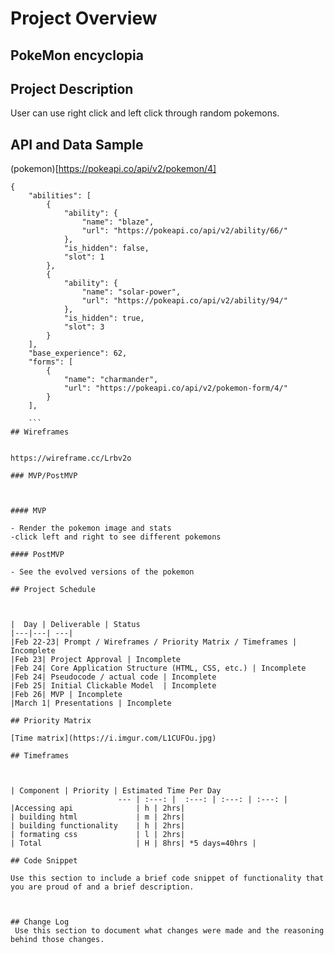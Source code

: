 # Project Overview

## PokeMon encyclopia


## Project Description

User can use right click and left click through random pokemons.

## API and Data Sample


(pokemon)[https://pokeapi.co/api/v2/pokemon/4]
```
{
    "abilities": [
        {
            "ability": {
                "name": "blaze",
                "url": "https://pokeapi.co/api/v2/ability/66/"
            },
            "is_hidden": false,
            "slot": 1
        },
        {
            "ability": {
                "name": "solar-power",
                "url": "https://pokeapi.co/api/v2/ability/94/"
            },
            "is_hidden": true,
            "slot": 3
        }
    ],
    "base_experience": 62,
    "forms": [
        {
            "name": "charmander",
            "url": "https://pokeapi.co/api/v2/pokemon-form/4/"
        }
    ],
    
    ```
## Wireframes


https://wireframe.cc/Lrbv2o

### MVP/PostMVP



#### MVP 

- Render the pokemon image and stats
-click left and right to see different pokemons

#### PostMVP  

- See the evolved versions of the pokemon

## Project Schedule



|  Day | Deliverable | Status
|---|---| ---|
|Feb 22-23| Prompt / Wireframes / Priority Matrix / Timeframes | Incomplete
|Feb 23| Project Approval | Incomplete
|Feb 24| Core Application Structure (HTML, CSS, etc.) | Incomplete
|Feb 24| Pseudocode / actual code | Incomplete
|Feb 25| Initial Clickable Model  | Incomplete
|Feb 26| MVP | Incomplete
|March 1| Presentations | Incomplete

## Priority Matrix

[Time matrix](https://i.imgur.com/L1CUFOu.jpg)

## Timeframes



| Component | Priority | Estimated Time Per Day
                        --- | :---: |  :---: | :---: | :---: |
|Accessing api              | h | 2hrs| 
| building html             | m | 2hrs| 
| building functionality    | h | 2hrs| 
| formating css             | l | 2hrs| 
| Total                     | H | 8hrs| *5 days=40hrs |

## Code Snippet

Use this section to include a brief code snippet of functionality that you are proud of and a brief description.  



## Change Log
 Use this section to document what changes were made and the reasoning behind those changes.  
